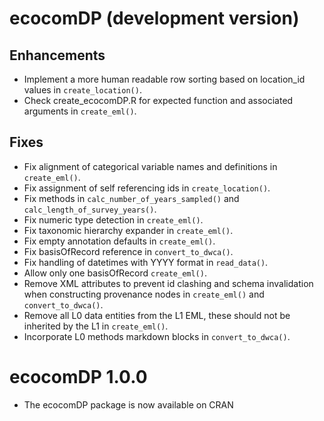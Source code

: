 # ecocomDP (development version)

## Enhancements
* Implement a more human readable row sorting based on location_id values in `create_location()`.
* Check create_ecocomDP.R for expected function and associated arguments in `create_eml()`.

## Fixes
* Fix alignment of categorical variable names and definitions in `create_eml()`.
* Fix assignment of self referencing ids in `create_location()`.
* Fix methods in `calc_number_of_years_sampled()` and `calc_length_of_survey_years()`.
* Fix numeric type detection in `create_eml()`.
* Fix taxonomic hierarchy expander in `create_eml()`.
* Fix empty annotation defaults in `create_eml()`.
* Fix basisOfRecord reference in `convert_to_dwca()`.
* Fix handling of datetimes with YYYY format in `read_data()`.
* Allow only one basisOfRecord `create_eml()`.
* Remove XML attributes to prevent id clashing and schema invalidation when constructing provenance nodes in `create_eml()` and `convert_to_dwca()`.
* Remove all L0 data entities from the L1 EML, these should not be inherited by the L1 in `create_eml()`.
* Incorporate L0 methods markdown blocks in `convert_to_dwca()`.

# ecocomDP 1.0.0

* The ecocomDP package is now available on CRAN